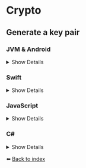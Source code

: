 # Crypto

## Generate a key pair

### JVM & Android
<details>
<summary>Show Details</summary>

```kotlin
val keyPair = sdk.crypto().generateKeyPair()
```
</details>

### Swift
<details>
<summary>Show Details</summary>

```swift
let keyPair = sdk.crypto().generateKeyPair()
```
</details>

### JavaScript
<details>
<summary>Show Details</summary>

```js
const crypto = doordeck.com.doordeck.multiplatform.sdk.crypto.crypto()
const keyPair = crypto.generateKeyPair();
```
</details>

### C#
<details>
<summary>Show Details</summary>

```csharp
var crypto = symbols->kotlin.root.com.doordeck.multiplatform.sdk.Doordeck.crypto(sdk);
var keyPair = Utils.fromData<EncodedKeyPair>(symbols->kotlin.root.com.doordeck.multiplatform.sdk.crypto.CryptoManager.generateEncodedKeyPair(crypto));
```
</details>

:arrow_left: [Back to index](01_INDEX.md)
